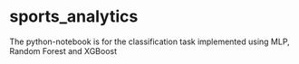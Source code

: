# sports_analytics
The python-notebook is for the classification task implemented using MLP, Random Forest and XGBoost 
